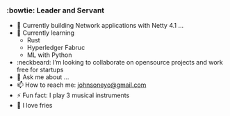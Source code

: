 ###  :bowtie: Leader and Servant

- 🔭 Currently building Network applications with Netty 4.1 ...
- 🌱 Currently learning
    - Rust
    - Hyperledger Fabruc
    - ML with Python
- :neckbeard: I’m looking to collaborate on opensource projects and work free for startups
- 💬 Ask me about ...
- 📫 How to reach me: johnsoneyo@gmail.com
- ⚡ Fun fact: I play 3 musical instruments 
- :fries: I love fries
